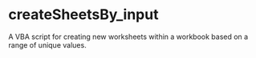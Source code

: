 # createSheetsBy_input
A VBA script for creating new worksheets within a workbook based on a range of unique values.
